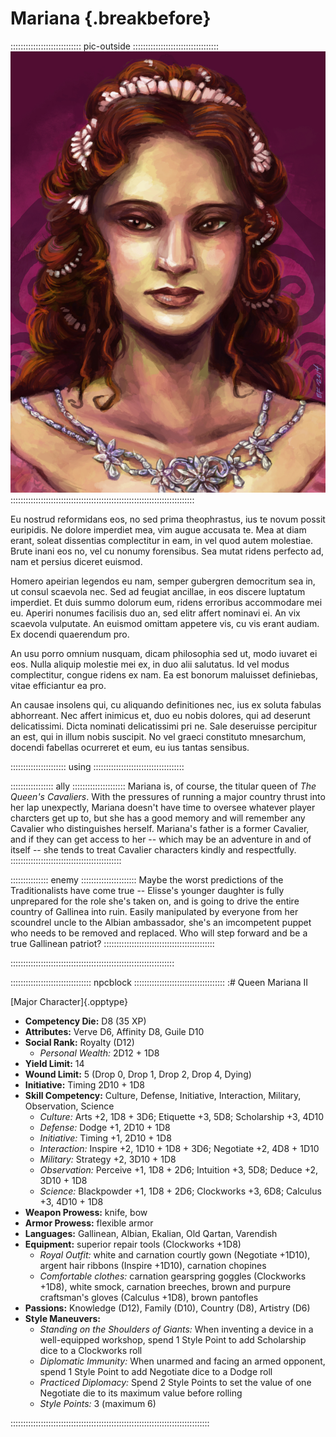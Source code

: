 # Mariana  {.breakbefore}

:::::::::::::::::::::::::::: pic-outside ::::::::::::::::::::::::::::::::::
![Queen Mariana II, by Eleanor Ferron](assets/Portraits/queen-mariana.jpg "Queen Mariana II, by Eleanor Ferron")
:::::::::::::::::::::::::::::::::::::::::::::::::::::::::::::::::::::::::

Eu nostrud reformidans eos, no sed prima theophrastus, ius te novum possit euripidis. Ne dolore imperdiet mea, vim augue accusata te. Mea at diam erant, soleat dissentias complectitur in eam, in vel quod autem molestiae. Brute inani eos no, vel cu nonumy forensibus. Sea mutat ridens perfecto ad, nam et persius diceret euismod.

Homero apeirian legendos eu nam, semper gubergren democritum sea in, ut consul scaevola nec. Sed ad feugiat ancillae, in eos discere luptatum imperdiet. Et duis summo dolorum eum, ridens erroribus accommodare mei eu. Aperiri nonumes facilisis duo an, sed elitr affert nominavi ei. An vix scaevola vulputate. An euismod omittam appetere vis, cu vis erant audiam. Ex docendi quaerendum pro.

An usu porro omnium nusquam, dicam philosophia sed ut, modo iuvaret ei eos. Nulla aliquip molestie mei ex, in duo alii salutatus. Id vel modus complectitur, congue ridens ex nam. Ea est bonorum maluisset definiebas, vitae efficiantur ea pro.

An causae insolens qui, cu aliquando definitiones nec, ius ex soluta fabulas abhorreant. Nec affert inimicus et, duo eu nobis dolores, qui ad deserunt delicatissimi. Dicta nominati delicatissimi pri ne. Sale deseruisse percipitur an est, qui in illum nobis suscipit. No vel graeci constituto mnesarchum, docendi fabellas ocurreret et eum, eu ius tantas sensibus.

:::::::::::::::::::::: using ::::::::::::::::::::::::::::::::::::

::::::::::::::::: ally :::::::::::::::::::::
Mariana is, of course, the titular queen of *The Queen's
Cavaliers*. With the pressures of running a major
country thrust into her lap unexpectly, Mariana doesn't have
time to oversee whatever player charcters get up to, but she
has a good memory and will remember any Cavalier who distinguishes
herself. Mariana's father is a former Cavalier, and if they
can get access to her -- which may be an adventure in and of itself --
she tends to treat Cavalier characters kindly and respectfully.
::::::::::::::::::::::::::::::::::::::::::::

::::::::::::::: enemy ::::::::::::::::::::::
Maybe the worst predictions of the Traditionalists have
come true -- Elisse's younger daughter is fully unprepared for
the role she's taken on, and is going to drive the entire country
of Gallinea into ruin. Easily manipulated by everyone from her
scoundrel uncle to the Albian ambassador, she's an imcompetent
puppet who needs to be removed and replaced. Who will step
forward and be a true Gallinean patriot?
::::::::::::::::::::::::::::::::::::::::::::

:::::::::::::::::::::::::::::::::::::::::::::::::::::::::::::::::

:::::::::::::::::::::::::::::::: npcblock ::::::::::::::::::::::::::::::::::::
:# Queen Mariana II

[Major Character]{.opptype}

- **Competency Die:** D8 (35 XP)
- **Attributes:** Verve D6, Affinity D8, Guile D10
- **Social Rank:** Royalty (D12)
  - *Personal Wealth:* 2D12 + 1D8
- **Yield Limit:** 14
- **Wound Limit:** 5 (Drop 0, Drop 1, Drop 2, Drop 4, Dying)
- **Initiative:** Timing 2D10 + 1D8
- **Skill Competency:** Culture, Defense, Initiative, Interaction, Military, Observation, Science
  - *Culture:*        Arts +2, 1D8 + 3D6; Etiquette +3, 5D8; Scholarship +3, 4D10
  - *Defense:*        Dodge +1, 2D10 + 1D8
  - *Initiative:*     Timing +1, 2D10 + 1D8
  - *Interaction:*    Inspire +2, 1D10 + 1D8 + 3D6; Negotiate +2, 4D8 + 1D10
  - *Military:*       Strategy +2, 3D10 + 1D8
  - *Observation:*    Perceive +1, 1D8 + 2D6; Intuition +3, 5D8; Deduce +2, 3D10 + 1D8
  - *Science:*        Blackpowder +1, 1D8 + 2D6; Clockworks +3, 6D8; Calculus +3, 4D10 + 1D8
- **Weapon Prowess:** knife, bow
- **Armor Prowess:** flexible armor
- **Languages:** Gallinean, Albian, Ekalian, Old Qartan, Varendish
- **Equipment:** superior repair tools (Clockworks +1D8)
  - *Royal Outfit:* white and carnation courtly gown (Negotiate +1D10), argent hair ribbons (Inspire +1D10), carnation chopines
  - *Comfortable clothes:* carnation gearspring goggles (Clockworks +1D8), white smock, carnation breeches, brown and purpure craftsman's gloves (Calculus +1D8), brown pantofles
- **Passions:** 
    Knowledge              (D12),
    Family                 (D10), 
    Country                 (D8), 
    Artistry                (D6)
- **Style Maneuvers:**
  - *Standing on the Shoulders of Giants:* When inventing a device in a well-equipped workshop, spend 1 Style Point to add Scholarship dice to a Clockworks roll
  - *Diplomatic Immunity:* When unarmed and facing an armed opponent, spend 1 Style Point to add Negotiate dice to a Dodge roll
  - *Practiced Diplomacy:* Spend 2 Style Points to set the value of one Negotiate die to its maximum value before rolling
  - *Style Points:* 3 (maximum 6)

:::::::::::::::::::::::::::::::::::::::::::::::::::::::::::::::::::::::::::::::

